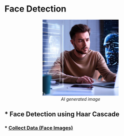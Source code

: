 # Face Detection

<p align="center">
<picture>
  <img alt="Face Detection Image" src="assets\banner-ai-generated.jpg" width="50%" hight="50%" >
</picture>
</br>
<i>AI generated image</i>
</p>

## * Face Detection using Haar Cascade
### * [Collect Data (Face Images)](/haarcascade/1%20collect_face.py)

